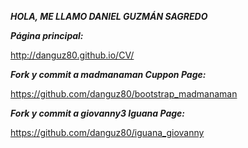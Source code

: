 ***HOLA, ME LLAMO DANIEL GUZMÁN SAGREDO***
 
***Página principal:***
  
http://danguz80.github.io/CV/ 

***Fork y commit a madmanaman Cuppon Page:***

https://github.com/danguz80/bootstrap_madmanaman

***Fork y commit a giovanny3 Iguana Page:***

https://github.com/danguz80/iguana_giovanny
 
